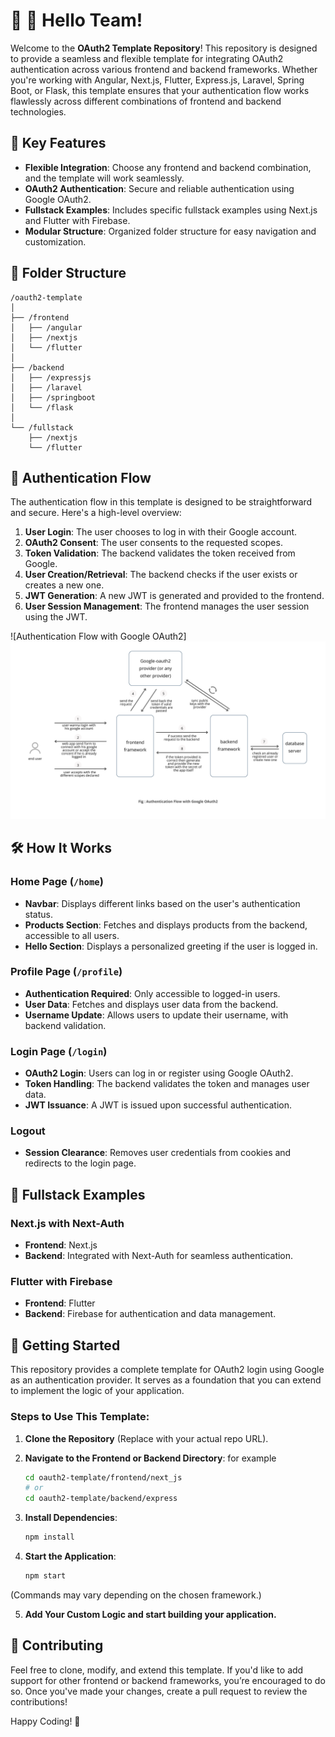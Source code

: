 # 👋 👋 Hello Team!

Welcome to the **OAuth2 Template Repository**! This repository is designed to provide a seamless and flexible template for integrating OAuth2 authentication across various frontend and backend frameworks. Whether you're working with Angular, Next.js, Flutter, Express.js, Laravel, Spring Boot, or Flask, this template ensures that your authentication flow works flawlessly across different combinations of frontend and backend technologies.

## 🚀 Key Features

- **Flexible Integration**: Choose any frontend and backend combination, and the template will work seamlessly.
- **OAuth2 Authentication**: Secure and reliable authentication using Google OAuth2.
- **Fullstack Examples**: Includes specific fullstack examples using Next.js and Flutter with Firebase.
- **Modular Structure**: Organized folder structure for easy navigation and customization.

## 📂 Folder Structure
```
/oauth2-template
│
├── /frontend
│   ├── /angular
│   ├── /nextjs
│   └── /flutter
│
├── /backend
│   ├── /expressjs
│   ├── /laravel
│   ├── /springboot
│   └── /flask
│
└── /fullstack
    ├── /nextjs
    └── /flutter
```

## 🔄 Authentication Flow

The authentication flow in this template is designed to be straightforward and secure. Here's a high-level overview:

1. **User Login**: The user chooses to log in with their Google account.
2. **OAuth2 Consent**: The user consents to the requested scopes.
3. **Token Validation**: The backend validates the token received from Google.
4. **User Creation/Retrieval**: The backend checks if the user exists or creates a new one.
5. **JWT Generation**: A new JWT is generated and provided to the frontend.
6. **User Session Management**: The frontend manages the user session using the JWT.

![Authentication Flow with Google OAuth2]![Authentication Flow](img/oauth2_flow.png)

## 🛠️ How It Works

### Home Page (`/home`)
- **Navbar**: Displays different links based on the user's authentication status.
- **Products Section**: Fetches and displays products from the backend, accessible to all users.
- **Hello Section**: Displays a personalized greeting if the user is logged in.

### Profile Page (`/profile`)
- **Authentication Required**: Only accessible to logged-in users.
- **User Data**: Fetches and displays user data from the backend.
- **Username Update**: Allows users to update their username, with backend validation.

### Login Page (`/login`)
- **OAuth2 Login**: Users can log in or register using Google OAuth2.
- **Token Handling**: The backend validates the token and manages user data.
- **JWT Issuance**: A JWT is issued upon successful authentication.

### Logout
- **Session Clearance**: Removes user credentials from cookies and redirects to the login page.

## 🧩 Fullstack Examples

### Next.js with Next-Auth
- **Frontend**: Next.js
- **Backend**: Integrated with Next-Auth for seamless authentication.

### Flutter with Firebase
- **Frontend**: Flutter
- **Backend**: Firebase for authentication and data management.

## 🚀 Getting Started

This repository provides a complete template for OAuth2 login using Google as an authentication provider. It serves as a foundation that you can extend to implement the logic of your application.

### Steps to Use This Template:

1. **Clone the Repository** (Replace with your actual repo URL).
2. **Navigate to the Frontend or Backend Directory**:
   for example
   ```bash
   cd oauth2-template/frontend/next_js
   # or
   cd oauth2-template/backend/express

3. **Install Dependencies**:
   ```bash
   npm install

4. **Start the Application**:

   ```bash
   npm start

(Commands may vary depending on the chosen framework.)

5. **Add Your Custom Logic and start building your application.**


## 🤝 Contributing

Feel free to clone, modify, and extend this template. If you'd like to add support for other frontend or backend frameworks, you’re encouraged to do so. Once you've made your changes, create a pull request to review the contributions!


Happy Coding! 🎉

